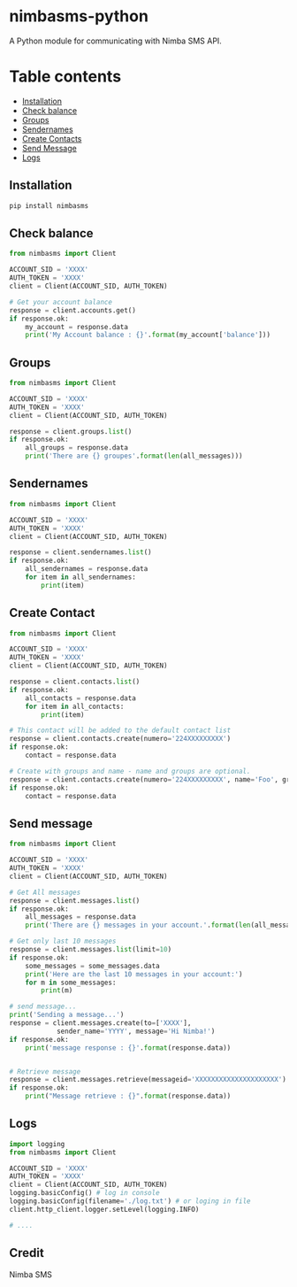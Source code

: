 # nimbasms-python
A Python module for communicating with Nimba SMS API.

# Table contents

 - [Installation](#installation)
 - [Check balance](#account)
 - [Groups](#group)
 - [Sendernames](#sendername)
 - [Create Contacts](#contact)
 - [Send Message](#message)
 - [Logs](#log)


## <a name="installation"></a> Installation
```sh
pip install nimbasms
```

## <a name="account"></a> Check balance
```python
from nimbasms import Client

ACCOUNT_SID = 'XXXX'
AUTH_TOKEN = 'XXXX'
client = Client(ACCOUNT_SID, AUTH_TOKEN)

# Get your account balance
response = client.accounts.get()
if response.ok:
    my_account = response.data
    print('My Account balance : {}'.format(my_account['balance']))

```


## <a name="group"></a> Groups

```python
from nimbasms import Client

ACCOUNT_SID = 'XXXX'
AUTH_TOKEN = 'XXXX'
client = Client(ACCOUNT_SID, AUTH_TOKEN)

response = client.groups.list()
if response.ok:
    all_groups = response.data
    print('There are {} groupes'.format(len(all_messages)))
```



## <a name="sendername"></a> Sendernames

```python
from nimbasms import Client

ACCOUNT_SID = 'XXXX'
AUTH_TOKEN = 'XXXX'
client = Client(ACCOUNT_SID, AUTH_TOKEN)

response = client.sendernames.list()
if response.ok:
    all_sendernames = response.data
    for item in all_sendernames:
        print(item)
```


## <a name="contact"></a> Create Contact

```python
from nimbasms import Client

ACCOUNT_SID = 'XXXX'
AUTH_TOKEN = 'XXXX'
client = Client(ACCOUNT_SID, AUTH_TOKEN)

response = client.contacts.list()
if response.ok:
    all_contacts = response.data
    for item in all_contacts:
        print(item)

# This contact will be added to the default contact list
response = client.contacts.create(numero='224XXXXXXXXX')
if response.ok:
    contact = response.data

# Create with groups and name - name and groups are optional.
response = client.contacts.create(numero='224XXXXXXXXX', name='Foo', groups=['API', 'Facebook Client'])
if response.ok:
    contact = response.data

```


## <a name="message"></a> Send message

```python
from nimbasms import Client

ACCOUNT_SID = 'XXXX'
AUTH_TOKEN = 'XXXX'
client = Client(ACCOUNT_SID, AUTH_TOKEN)

# Get All messages
response = client.messages.list()
if response.ok:
    all_messages = response.data
    print('There are {} messages in your account.'.format(len(all_messages)))

# Get only last 10 messages
response = client.messages.list(limit=10)
if response.ok:
    some_messages = some_messages.data
    print('Here are the last 10 messages in your account:')
    for m in some_messages:
        print(m)

# send message...
print('Sending a message...')
response = client.messages.create(to=['XXXX'],
            sender_name='YYYY', message='Hi Nimba!')
if response.ok:
    print('message response : {}'.format(response.data))


# Retrieve message
response = client.messages.retrieve(messageid='XXXXXXXXXXXXXXXXXXXXX')
if response.ok:
    print("Message retrieve : {}".format(response.data))
```

## <a name="log"></a> Logs

```python
import logging
from nimbasms import Client

ACCOUNT_SID = 'XXXX'
AUTH_TOKEN = 'XXXX'
client = Client(ACCOUNT_SID, AUTH_TOKEN)
logging.basicConfig() # log in console
logging.basicConfig(filename='./log.txt') # or loging in file
client.http_client.logger.setLevel(logging.INFO)

# ....
```

## Credit
Nimba SMS
